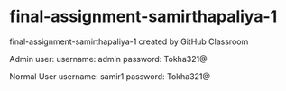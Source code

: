 # final-assignment-samirthapaliya-1
final-assignment-samirthapaliya-1 created by GitHub Classroom

Admin user:
username: admin
password: Tokha321@

Normal User
username: samir1
password: Tokha321@

